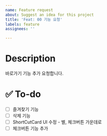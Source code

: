 ```yaml
---
name: Feature request
about: Suggest an idea for this project
title: 'Feat: 00 기능 요청'
labels: feature
assignees: ''

---
```


# Description
바로가기 기능 추가 요청합니다.

# ✅ To-do
 - [ ] 즐겨찾기 기능
 - [ ] 삭제 기능
 - [ ] ShortCutCard UI 수정 - 별, 체크버튼 가운데로
 - [ ] 체크버튼 기능 추가
